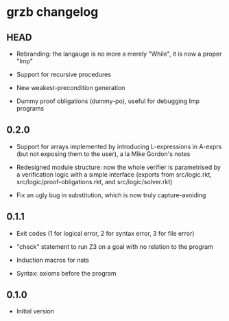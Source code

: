 # grzb changelog

## HEAD

- Rebranding: the langauge is no more a merely "While", it is now a proper "Imp"

- Support for recursive procedures

- New weakest-precondition generation

- Dummy proof obligations (dummy-po), useful for debugging Imp programs 

## 0.2.0

- Support for arrays implemented by introducing L-expressions in A-exprs (but not exposing them to the user), a la Mike Gordon's notes

- Redesigned module structure: now the whole verifier is parametrised by a verification logic with a simple interface (exports from src/logic.rkt, src/logic/proof-obligations.rkt, and src/logic/solver.rkt)

- Fix an ugly bug in substitution, which is now truly capture-avoiding

## 0.1.1

- Exit codes (1 for logical error, 2 for syntax error, 3 for file error)

- "check" statement to run Z3 on a goal with no relation to the program

- Induction macros for nats

- Syntax: axioms before the program

## 0.1.0

- Initial version
